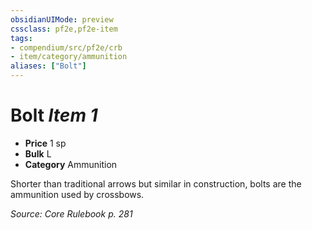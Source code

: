 ```yaml
---
obsidianUIMode: preview
cssclass: pf2e,pf2e-item
tags:
- compendium/src/pf2e/crb
- item/category/ammunition
aliases: ["Bolt"]
---
```

# Bolt *Item 1*  

- **Price** 1 sp
- **Bulk** L
- **Category** Ammunition

Shorter than traditional arrows but similar in construction, bolts are the ammunition used by crossbows.

*Source: Core Rulebook p. 281*